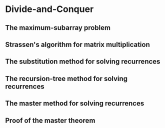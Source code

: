 # Divide-and-Conquer

## The maximum-subarray problem

## Strassen's algorithm for matrix multiplication

## The substitution method for solving recurrences
 
## The recursion-tree method for solving recurrences

## The master method for solving recurrences

## Proof of the master theorem
